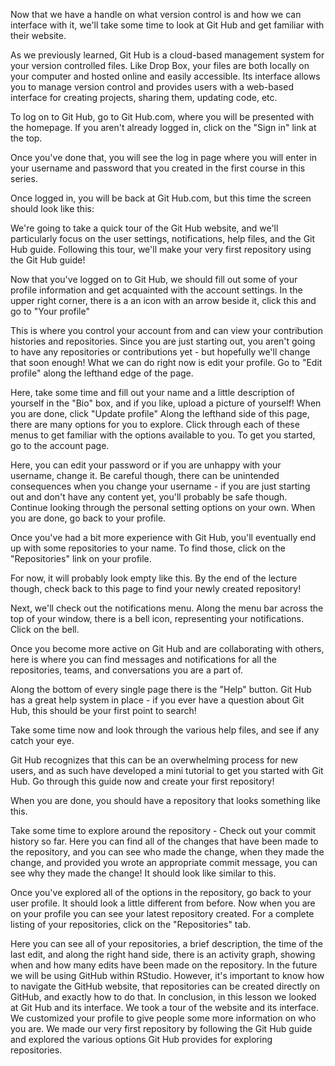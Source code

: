 Now that we have a handle on what version control is and how we can interface with it, we'll take some time to look at Git Hub and get familiar with their website. 

As we previously learned, Git Hub is a cloud-based management system for your version controlled files. Like Drop Box, your files are both locally on your computer and hosted online and easily accessible. Its interface allows you to manage version control and provides users with a web-based interface for creating projects, sharing them, updating code, etc. 

To log on to Git Hub, go to Git Hub.com, where you will be presented with the homepage. If you aren't already logged in, click on the "Sign in" link at the top. 

Once you've done that, you will see the log in page where you will enter in your username and password that you created in the first course in this series. 

Once logged in, you will be back at Git Hub.com, but this time the screen should look like this: 

We're going to take a quick tour of the Git Hub website, and we'll particularly focus on the user settings, notifications, help files, and the Git Hub guide. Following this tour, we'll make your very first repository using the Git Hub guide! 

Now that you've logged on to Git Hub, we should fill out some of your profile information and get acquainted with the account settings. In the upper right corner, there is a an icon with an arrow beside it, click this and go to "Your profile"

This is where you control your account from and can view your contribution histories and repositories. Since you are just starting out, you aren't going to have any repositories or contributions yet - but hopefully we'll change that soon enough! What we can do right now is edit your profile. Go to "Edit profile" along the lefthand edge of the page. 

Here, take some time and fill out your name and a little description of yourself in the "Bio" box, and if you like, upload a picture of yourself! When you are done, click "Update profile" Along the lefthand side of this page, there are many options for you to explore. Click through each of these menus to get familiar with the options available to you. To get you started, go to the account page. 

Here, you can edit your password or if you are unhappy with your username, change it. Be careful though, there can be unintended consequences when you change your username - if you are just starting out and don't have any content yet, you'll probably be safe though. Continue looking through the personal setting options on your own. When you are done, go back to your profile. 

Once you've had a bit more experience with Git Hub, you'll eventually end up with some repositories to your name. To find those, click on the "Repositories" link on your profile. 

For now, it will probably look empty like this. By the end of the lecture though, check back to this page to find your newly created repository!

Next, we'll check out the notifications menu. Along the menu bar across the top of your window, there is a bell icon, representing your notifications. Click on the bell. 

Once you become more active on Git Hub and are collaborating with others, here is where you can find messages and notifications for all the repositories, teams, and conversations you are a part of. 

Along the bottom of every single page there is the "Help" button. Git Hub has a great help system in place - if you ever have a question about Git Hub, this should be your first point to search! 

Take some time now and look through the various help files, and see if any catch your eye.

Git Hub recognizes that this can be an overwhelming process for new users, and as such have developed a mini tutorial to get you started with Git Hub. Go through this guide now and create your first repository! 

When you are done, you should have a repository that looks something like this. 

Take some time to explore around the repository - Check out your commit history so far. Here you can find all of the changes that have been made to the repository, and you can see who made the change, when they made the change, and provided you wrote an appropriate commit message, you can see why they made the change! It should look like similar to this.

Once you've explored all of the options in the repository, go back to your user profile. It should look a little different from before. Now when you are on your profile you can see your latest repository created. For a complete listing of your repositories, click on the "Repositories" tab. 

Here you can see all of your repositories, a brief description, the time of the last edit, and along the right hand side, there is an activity graph, showing when and how many edits have been made on the repository. In the future we will be using GitHub within RStudio. However, it's important to know how to navigate the GitHub website, that repositories can be created directly on GitHub, and exactly how to do that. In conclusion, in this lesson we looked at Git Hub and its interface. We took a tour of the website and its interface. We customized your profile to give people some more information on who you are. We made our very first repository by following the Git Hub guide and explored the various options Git Hub provides for exploring repositories.  